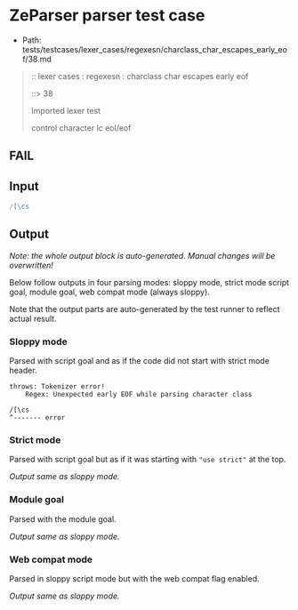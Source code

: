 # ZeParser parser test case

- Path: tests/testcases/lexer_cases/regexesn/charclass_char_escapes_early_eof/38.md

> :: lexer cases : regexesn : charclass char escapes early eof
>
> ::> 38
>
> Imported lexer test
>
> control character lc eol/eof

## FAIL

## Input

`````js
/[\cs
`````

## Output

_Note: the whole output block is auto-generated. Manual changes will be overwritten!_

Below follow outputs in four parsing modes: sloppy mode, strict mode script goal, module goal, web compat mode (always sloppy).

Note that the output parts are auto-generated by the test runner to reflect actual result.

### Sloppy mode

Parsed with script goal and as if the code did not start with strict mode header.

`````
throws: Tokenizer error!
    Regex: Unexpected early EOF while parsing character class

/[\cs
^------- error
`````

### Strict mode

Parsed with script goal but as if it was starting with `"use strict"` at the top.

_Output same as sloppy mode._

### Module goal

Parsed with the module goal.

_Output same as sloppy mode._

### Web compat mode

Parsed in sloppy script mode but with the web compat flag enabled.

_Output same as sloppy mode._

